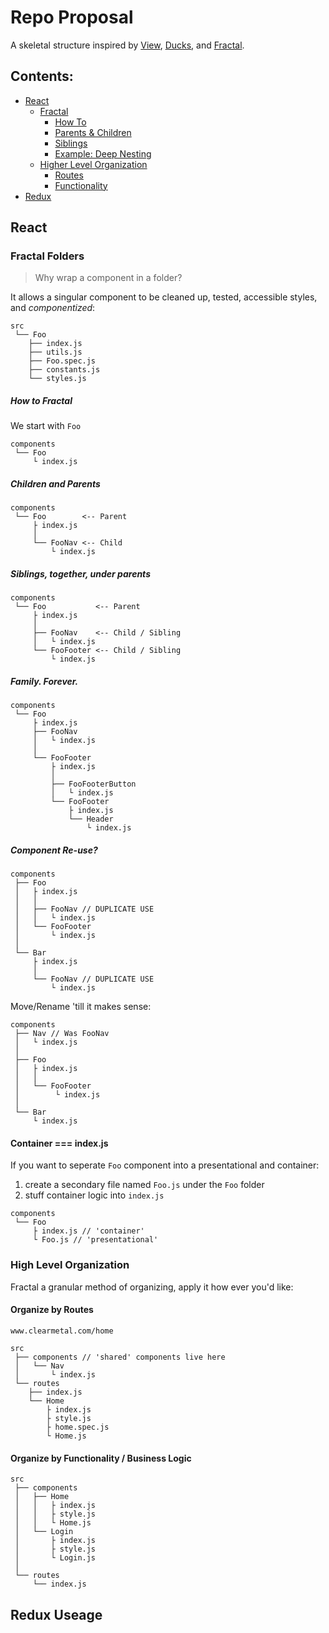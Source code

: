 # Repo Proposal

A skeletal structure inspired by [View](https://survivejs.com/react/advanced-techniques/structuring-react-projects/#directory-per-view), [Ducks](https://medium.freecodecamp.org/scaling-your-redux-app-with-ducks-6115955638be), and [Fractal](https://hackernoon.com/fractal-a-react-app-structure-for-infinite-scale-4dab943092af).

## Contents:

- [React](https://github.com/jacobclearmetal/routeSkeleton#react)
  - [Fractal](https://github.com/jacobclearmetal/routeSkeleton##fractal-folders)
    - [How To](https://github.com/jacobclearmetal/routeSkeleton#how-to-fractal)
    - [Parents & Children](https://github.com/jacobclearmetal/routeSkeleton#children-and-parents)
    - [Siblings]()
    - [Example: Deep Nesting]()
  - [Higher Level Organization]()
    - [Routes]()
    - [Functionality]()
- [Redux]()

## React

### Fractal Folders

> Why wrap a component in a folder?

It allows a singular component to be cleaned up, tested, accessible styles, and _componentized_:

```
src
 └── Foo
    ├── index.js
    ├── utils.js
    ├── Foo.spec.js
    ├── constants.js
    └── styles.js
```

##### How to Fractal

We start with `Foo`

```
components
 └── Foo
     └ index.js
```

##### Children and Parents

```
components
 └── Foo        <-- Parent
     ├ index.js
     │
     └── FooNav <-- Child
         └ index.js
```

##### Siblings, together, under parents

```
components
 └── Foo           <-- Parent
     ├ index.js
     │
     ├── FooNav    <-- Child / Sibling
     │   └ index.js
     └── FooFooter <-- Child / Sibling
         └ index.js
```

##### Family. Forever.

```
components
 └── Foo
     ├ index.js
     ├── FooNav
     │   └ index.js
     │
     └── FooFooter
         ├ index.js
         │
         ├── FooFooterButton
         │   └ index.js
         └── FooFooter
             ├ index.js
             └── Header
                 └ index.js
```

##### Component Re-use?

```
components
 ├── Foo
 │   ├ index.js
 │   │
 │   ├── FooNav // DUPLICATE USE
 │   │   └ index.js
 │   └── FooFooter
 │       └ index.js
 │
 └── Bar
     ├ index.js
     │
     └── FooNav // DUPLICATE USE
         └ index.js
```

Move/Rename 'till it makes sense:

```
components
 ├── Nav // Was FooNav
 │   └ index.js
 │
 ├── Foo
 │   ├ index.js
 │   │
 │   └── FooFooter
 │        └ index.js
 │
 └── Bar
     └ index.js
```

#### Container === index.js

If you want to seperate `Foo` component into a presentational and container:

1. create a secondary file named `Foo.js` under the `Foo` folder
1. stuff container logic into `index.js`

```
components
 └── Foo
     ├ index.js // 'container'
     └ Foo.js // 'presentational'
```

### High Level Organization

Fractal a granular method of organizing, apply it how ever you'd like:

#### Organize by Routes

```
www.clearmetal.com/home

src
 ├── components // 'shared' components live here
 │   └── Nav
 │       └ index.js
 └── routes
    ├── index.js
    └── Home
        ├ index.js
        ├ style.js
        ├ home.spec.js
        └ Home.js
```

#### Organize by Functionality / Business Logic

```
src
 ├── components
 │   ├── Home
 │   │   ├ index.js
 │   │   ├ style.js
 │   │   └ Home.js
 │   └── Login
 │       ├ index.js
 │       ├ style.js
 │       └ Login.js
 │
 └── routes
     └── index.js

```

## Redux Useage
